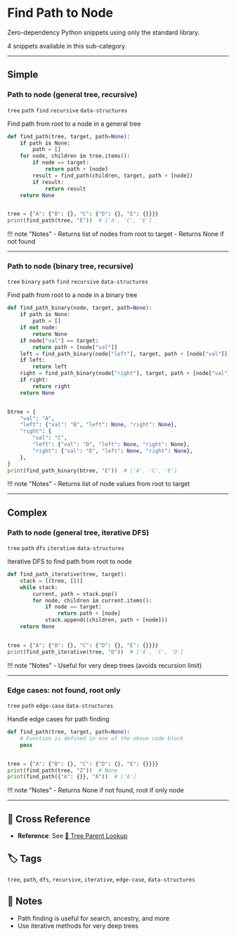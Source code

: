 # Find Path to Node

Zero-dependency Python snippets using only the standard library.

4 snippets available in this sub-category.

---

## Simple

###  Path to node (general tree, recursive)

`tree` `path` `find` `recursive` `data-structures`

Find path from root to a node in a general tree

```python
def find_path(tree, target, path=None):
    if path is None:
        path = []
    for node, children in tree.items():
        if node == target:
            return path + [node]
        result = find_path(children, target, path + [node])
        if result:
            return result
    return None


tree = {"A": {"B": {}, "C": {"D": {}, "E": {}}}}
print(find_path(tree, "E"))  # ['A', 'C', 'E']
```

!!! note "Notes"
    - Returns list of nodes from root to target
    - Returns None if not found

<hr class="snippet-divider">

### Path to node (binary tree, recursive)

`tree` `binary` `path` `find` `recursive` `data-structures`

Find path from root to a node in a binary tree

```python
def find_path_binary(node, target, path=None):
    if path is None:
        path = []
    if not node:
        return None
    if node["val"] == target:
        return path + [node["val"]]
    left = find_path_binary(node["left"], target, path + [node["val"]])
    if left:
        return left
    right = find_path_binary(node["right"], target, path + [node["val"]])
    if right:
        return right
    return None


btree = {
    "val": "A",
    "left": {"val": "B", "left": None, "right": None},
    "right": {
        "val": "C",
        "left": {"val": "D", "left": None, "right": None},
        "right": {"val": "E", "left": None, "right": None},
    },
}
print(find_path_binary(btree, "E"))  # ['A', 'C', 'E']
```

!!! note "Notes"
    - Returns list of node values from root to target

<hr class="snippet-divider">

## Complex

###  Path to node (general tree, iterative DFS)

`tree` `path` `dfs` `iterative` `data-structures`

Iterative DFS to find path from root to node

```python
def find_path_iterative(tree, target):
    stack = [(tree, [])]
    while stack:
        current, path = stack.pop()
        for node, children in current.items():
            if node == target:
                return path + [node]
            stack.append((children, path + [node]))
    return None


tree = {"A": {"B": {}, "C": {"D": {}, "E": {}}}}
print(find_path_iterative(tree, "D"))  # ['A', 'C', 'D']
```

!!! note "Notes"
    - Useful for very deep trees (avoids recursion limit)

<hr class="snippet-divider">

### Edge cases: not found, root only

`tree` `path` `edge-case` `data-structures`

Handle edge cases for path finding

```python
def find_path(tree, target, path=None):
    # Function is defined in one of the above code block
    pass


tree = {"A": {"B": {}, "C": {"D": {}, "E": {}}}}
print(find_path(tree, "Z"))  # None
print(find_path({"A": {}}, "A"))  # ['A']
```

!!! note "Notes"
    - Returns None if not found, root if only node

<hr class="snippet-divider">

## 🔗 Cross Reference

- **Reference**: See [📂 Tree Parent Lookup](tree_parent_lookup.md)

## 🏷️ Tags

`tree`, `path`, `dfs`, `recursive`, `iterative`, `edge-case`, `data-structures`

## 📝 Notes
- Path finding is useful for search, ancestry, and more
- Use iterative methods for very deep trees
